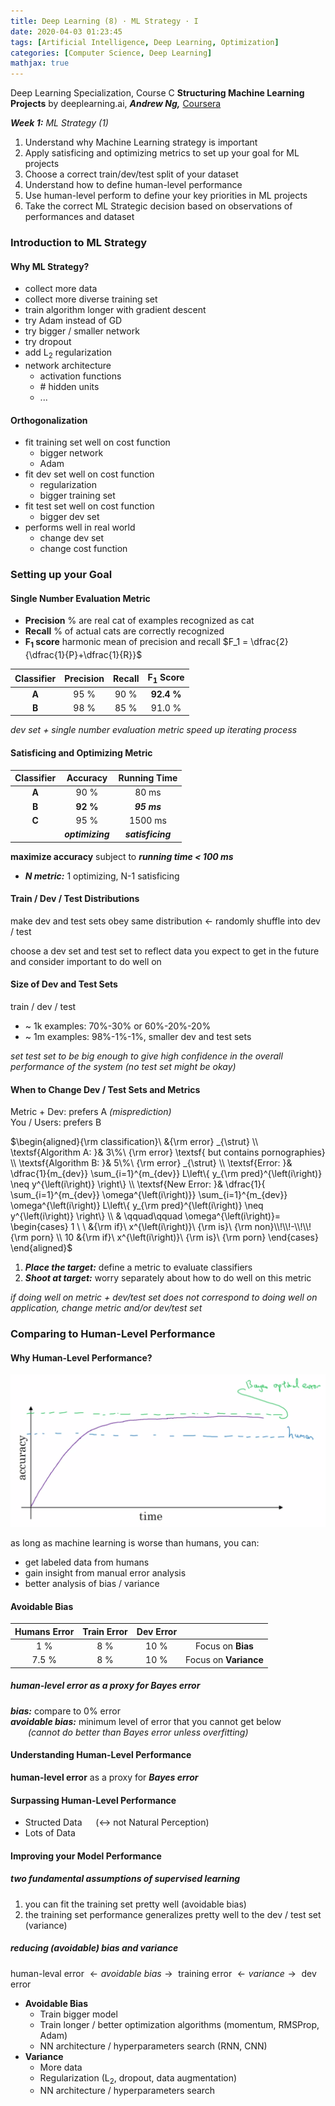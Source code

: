 ```yaml
---
title: Deep Learning (8) · ML Strategy · I
date: 2020-04-03 01:23:45
tags: [Artificial Intelligence, Deep Learning, Optimization]
categories: [Computer Science, Deep Learning]
mathjax: true
---
```


Deep Learning Specialization, Course C
**Structuring Machine Learning Projects** by deeplearning.ai, ***Andrew Ng,*** [Coursera](https://www.coursera.org/learn/neural-networks-deep-learning/home/info)

***Week 1:*** *ML Strategy (1)*

1. Understand why Machine Learning strategy is important
2. Apply satisficing and optimizing metrics to set up your goal for ML projects
3. Choose a correct train/dev/test split of your dataset
4. Understand how to define human-level performance
5. Use human-level perform to define your key priorities in ML projects
6. Take the correct ML Strategic decision based on observations of performances and dataset

<!-- more -->

### Introduction to ML Strategy

#### Why ML Strategy?

- collect more data
- collect more diverse training set
- train algorithm longer with gradient descent
- try Adam instead of GD
- try bigger / smaller network
- try dropout
- add L<sub>2</sub> regularization
- network architecture
  - activation functions
  - \# hidden units
  - ...

#### Orthogonalization

- fit training set well on cost function
  - bigger network
  - Adam
- fit dev set well on cost function
  - regularization
  - bigger training set
- fit test set well on cost function
  - bigger dev set
- performs well in real world
  - change dev set
  - change cost function

### Setting up your Goal

#### Single Number Evaluation Metric

- **Precision**
  % are real cat of examples recognized as cat
- **Recall**
  % of actual cats are correctly recognized
- **F<sub>1</sub> score**
  harmonic mean of precision and recall
  $F_1 = \dfrac{2}{\dfrac{1}{P}+\dfrac{1}{R}}$

| Classifier | Precision | Recall | F<sub>1</sub> Score |
| :--------: | :-------: | :----: | :-----------------: |
|   **A**    |   95 %    |  90 %  |     **92.4 %**      |
|   **B**    |   98 %    |  85 %  |       91.0 %        |

*dev set + single number evaluation metric speed up iterating process*

#### Satisficing and Optimizing Metric

| Classifier |     Accuracy     |   Running Time    |
| :--------: | :--------------: | :---------------: |
|   **A**    |       90 %       |       80 ms       |
|   **B**    |     **92 %**     |    ***95 ms***    |
|   **C**    |       95 %       |      1500 ms      |
|            | ***optimizing*** | ***satisficing*** |

**maximize accuracy** subject to ***running time < 100 ms***

- ***N metric:*** 1 optimizing, N-1 satisficing

#### Train / Dev / Test Distributions

make dev and test sets obey same distribution ← randomly shuffle into dev / test

choose a dev set and test set to reflect data you expect to get in the future and consider important to do well on

#### Size of Dev and Test Sets

train / dev / test

- ~ 1k examples: 70%-30% or 60%-20%-20%
- ~ 1m examples: 98%-1%-1%, smaller dev and test sets

*set test set to be big enough to give high confidence in the overall performance of the system (no test set might be okay)*

#### When to Change Dev / Test Sets and Metrics

Metric + Dev: prefers A *(misprediction)*  
You / Users: prefers B

$\begin{aligned}{\rm classification}\ &{\rm error}  _{\strut} \\ \textsf{Algorithm A: }& 3\%\ {\rm error} \textsf{ but contains pornographies} \\ \textsf{Algorithm B: }& 5\%\ {\rm error} _{\strut} \\ \textsf{Error: }& \dfrac{1}{m_{dev}} \sum_{i=1}^{m_{dev}} L\left\{ y_{\rm pred}^{\left(i\right)} \neq y^{\left(i\right)} \right\} \\ \textsf{New Error: }& \dfrac{1}{ \sum_{i=1}^{m_{dev}} \omega^{\left(i\right)}} \sum_{i=1}^{m_{dev}} \omega^{\left(i\right)} L\left\{ y_{\rm pred}^{\left(i\right)} \neq y^{\left(i\right)} \right\} \\ & \qquad\qquad \omega^{\left(i\right)}= \begin{cases} 1 \ \ &{\rm if}\ x^{\left(i\right)}\ {\rm is}\ {\rm non}\\!\\!-\\!\\!{\rm porn} \\ 10 &{\rm if}\ x^{\left(i\right)}\ {\rm is}\ {\rm porn} \end{cases} \end{aligned}$

1. ***Place the target:*** define a metric to evaluate classifiers
2. ***Shoot at target:*** worry separately about how to do well on this metric

*if doing well on metric + dev/test set does not correspond to doing well on application, change metric and/or dev/test set*

### Comparing to Human-Level Performance

#### Why Human-Level Performance?

![c](Deep-Learning-Andrew-Ng-8/1.png)

as long as machine learning is worse than humans, you can:

- get labeled data from humans
- gain insight from manual error analysis
- better analysis of bias / variance

#### Avoidable Bias

| Humans Error | Train Error | Dev Error |                       |
| :----------: | :---------: | :-------: | :-------------------: |
|     1 %      |     8 %     |   10 %    |   Focus on **Bias**   |
|    7.5 %     |     8 %     |   10 %    | Focus on **Variance** |

##### human-level error as a proxy for Bayes error

***bias:*** compare to 0% error  
***avoidable bias:*** minimum level of error that you cannot get below  
&emsp;&emsp;*(cannot do better than Bayes error unless overfitting)*

#### Understanding Human-Level Performance

**human-level error** as a proxy for ***Bayes error***

#### Surpassing Human-Level Performance

- Structed Data &emsp; (↔ not Natural Perception)
- Lots of Data

#### Improving your Model Performance

##### two fundamental assumptions of supervised learning

1. you can fit the training set pretty well (avoidable bias)
2. the training set performance generalizes pretty well to the dev / test set (variance)

##### reducing (avoidable) bias and variance

$\textsf{human-leval error } \leftarrow avoidable\ bias \rightarrow \textsf{ training error } \leftarrow variance \rightarrow \textsf{ dev error}$

- **Avoidable Bias**
  - Train bigger model
  - Train longer / better optimization algorithms (momentum, RMSProp, Adam)
  - NN architecture / hyperparameters search (RNN, CNN)
- **Variance**
  - More data
  - Regularization (L<sub>2</sub>, dropout, data augmentation)
  - NN architecture / hyperparameters search
